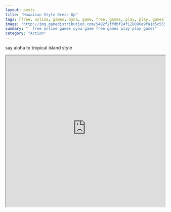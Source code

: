 ```yaml
---
layout: posts
title: "Hawaiian Style Dress Up"
tags: [free, online, games, oyna, game, free, games, play, play, games]
image: "http://img.gamedistribution.com/5492f2ffdbf24f128096e9fa1d5c5558.jpg"
summary: "  free online games oyna game free games play play games"
category: "Action"
---
```


say aloha to tropical island style

<iframe width="100%" height="480px;" src="http://flash.gamedistribution.com?game=5492f2ffdbf24f128096e9fa1d5c5558"></iframe>